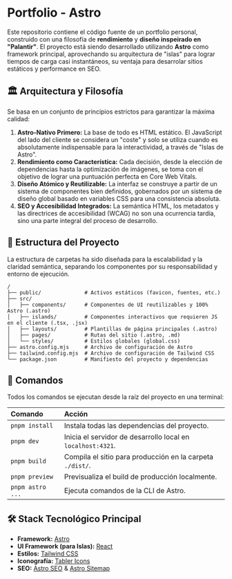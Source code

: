 # Portfolio - Astro

Este repositorio contiene el código fuente de un portfolio personal, construido con una filosofía de **rendimiento** y **diseño inspeirado en "Palantir"**. El proyecto está siendo desarrollado utilizando **Astro** como framework principal, aprovechando su arquitectura de "islas" para lograr tiempos de carga casi instantáneos, su ventaja para desarrolar sitios estáticos y performance en SEO.

## 🏛️ Arquitectura y Filosofía

Se basa en un conjunto de principios estrictos para garantizar la máxima calidad:

1.  **Astro-Nativo Primero:** La base de todo es HTML estático. El JavaScript del lado del cliente se considera un "coste" y solo se utiliza cuando es absolutamente indispensable para la interactividad, a través de "Islas de Astro".
2.  **Rendimiento como Característica:** Cada decisión, desde la elección de dependencias hasta la optimización de imágenes, se toma con el objetivo de lograr una puntuación perfecta en Core Web Vitals.
3.  **Diseño Atómico y Reutilizable:** La interfaz se construye a partir de un sistema de componentes bien definidos, gobernados por un sistema de diseño global basado en variables CSS para una consistencia absoluta.
4.  **SEO y Accesibilidad Integrados:** La semántica HTML, los metadatos y las directrices de accesibilidad (WCAG) no son una ocurrencia tardía, sino una parte integral del proceso de desarrollo.

## 🚀 Estructura del Proyecto

La estructura de carpetas ha sido diseñada para la escalabilidad y la claridad semántica, separando los componentes por su responsabilidad y entorno de ejecución.

```text
/
├── public/              # Activos estáticos (favicon, fuentes, etc.)
├── src/
│   ├── components/      # Componentes de UI reutilizables y 100% Astro (.astro)
│   ├── islands/         # Componentes interactivos que requieren JS en el cliente (.tsx, .jsx)
│   ├── layouts/         # Plantillas de página principales (.astro)
│   ├── pages/           # Rutas del sitio (.astro, .md)
│   └── styles/          # Estilos globales (global.css)
├── astro.config.mjs     # Archivo de configuración de Astro
├── tailwind.config.mjs  # Archivo de configuración de Tailwind CSS
└── package.json         # Manifiesto del proyecto y dependencias
```

## 🧞 Comandos

Todos los comandos se ejecutan desde la raíz del proyecto en una terminal:

| Comando          | Acción                                                 |
| :--------------- | :----------------------------------------------------- |
| `pnpm install`   | Instala todas las dependencias del proyecto.           |
| `pnpm dev`       | Inicia el servidor de desarrollo local en `localhost:4321`. |
| `pnpm build`     | Compila el sitio para producción en la carpeta `./dist/`. |
| `pnpm preview`   | Previsualiza el build de producción localmente.        |
| `pnpm astro ...` | Ejecuta comandos de la CLI de Astro.                   |

## 🛠️ Stack Tecnológico Principal

*   **Framework:** [Astro](https://astro.build/)
*   **UI Framework (para Islas):** [React](https://react.dev/)
*   **Estilos:** [Tailwind CSS](https://tailwindcss.com/)
*   **Iconografía:** [Tabler Icons](https://tabler-icons.io/)
*   **SEO:** [Astro SEO](https://github.com/astro-community/astro-seo) & [Astro Sitemap](https://docs.astro.build/en/guides/integrations-guide/sitemap/)
